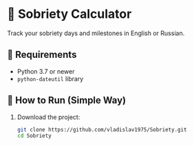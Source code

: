 # 🌱 Sobriety Calculator

Track your sobriety days and milestones in English or Russian.

## 🧰 Requirements

- Python 3.7 or newer
- `python-dateutil` library

## 🚀 How to Run (Simple Way)

1. Download the project:
   ```bash
   git clone https://github.com/vladislav1975/Sobriety.git
   cd Sobriety
